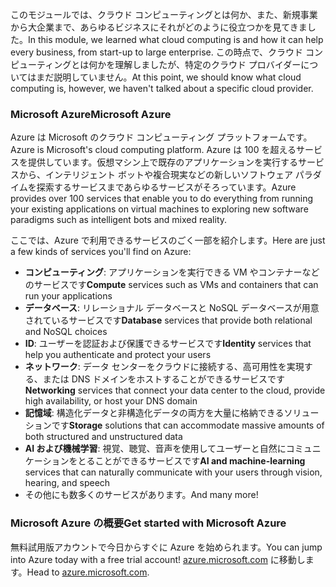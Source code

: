 <span data-ttu-id="0032f-101">このモジュールでは、クラウド コンピューティングとは何か、また、新規事業から大企業まで、あらゆるビジネスにそれがどのように役立つかを見てきました。</span><span class="sxs-lookup"><span data-stu-id="0032f-101">In this module, we learned what cloud computing is and how it can help every business, from start-up to large enterprise.</span></span> <span data-ttu-id="0032f-102">この時点で、クラウド コンピューティングとは何かを理解しましたが、特定のクラウド プロバイダーについてはまだ説明していません。</span><span class="sxs-lookup"><span data-stu-id="0032f-102">At this point, we should know what cloud computing is, however, we haven't talked about a specific cloud provider.</span></span>

### <a name="microsoft-azure"></a><span data-ttu-id="0032f-103">Microsoft Azure</span><span class="sxs-lookup"><span data-stu-id="0032f-103">Microsoft Azure</span></span>

<span data-ttu-id="0032f-104">Azure は Microsoft のクラウド コンピューティング プラットフォームです。</span><span class="sxs-lookup"><span data-stu-id="0032f-104">Azure is Microsoft's cloud computing platform.</span></span> <span data-ttu-id="0032f-105">Azure は 100 を超えるサービスを提供しています。仮想マシン上で既存のアプリケーションを実行するサービスから、インテリジェント ボットや複合現実などの新しいソフトウェア パラダイムを探索するサービスまであらゆるサービスがそろっています。</span><span class="sxs-lookup"><span data-stu-id="0032f-105">Azure provides over 100 services that enable you to do everything from running your existing applications on virtual machines to exploring new software paradigms such as intelligent bots and mixed reality.</span></span>

<span data-ttu-id="0032f-106">ここでは、Azure で利用できるサービスのごく一部を紹介します。</span><span class="sxs-lookup"><span data-stu-id="0032f-106">Here are just a few kinds of services you'll find on Azure:</span></span>

- <span data-ttu-id="0032f-107">**コンピューティング**: アプリケーションを実行できる VM やコンテナーなどのサービスです</span><span class="sxs-lookup"><span data-stu-id="0032f-107">**Compute** services such as VMs and containers that can run your applications</span></span>
- <span data-ttu-id="0032f-108">**データベース**: リレーショナル データベースと NoSQL データベースが用意されているサービスです</span><span class="sxs-lookup"><span data-stu-id="0032f-108">**Database** services that provide both relational and NoSQL choices</span></span>
- <span data-ttu-id="0032f-109">**ID**: ユーザーを認証および保護できるサービスです</span><span class="sxs-lookup"><span data-stu-id="0032f-109">**Identity** services that help you authenticate and protect your users</span></span>
- <span data-ttu-id="0032f-110">**ネットワーク**: データ センターをクラウドに接続する、高可用性を実現する、または DNS ドメインをホストすることができるサービスです</span><span class="sxs-lookup"><span data-stu-id="0032f-110">**Networking** services that connect your data center to the cloud, provide high availability, or host your DNS domain</span></span>
- <span data-ttu-id="0032f-111">**記憶域**: 構造化データと非構造化データの両方を大量に格納できるソリューションです</span><span class="sxs-lookup"><span data-stu-id="0032f-111">**Storage** solutions that can accommodate massive amounts of both structured and unstructured data</span></span>
- <span data-ttu-id="0032f-112">**AI および機械学習**: 視覚、聴覚、音声を使用してユーザーと自然にコミュニケーションをとることができるサービスです</span><span class="sxs-lookup"><span data-stu-id="0032f-112">**AI and machine-learning** services that can naturally communicate with your users through vision, hearing, and speech</span></span>
- <span data-ttu-id="0032f-113">その他にも数多くのサービスがあります。</span><span class="sxs-lookup"><span data-stu-id="0032f-113">And many more!</span></span>

### <a name="get-started-with-microsoft-azure"></a><span data-ttu-id="0032f-114">Microsoft Azure の概要</span><span class="sxs-lookup"><span data-stu-id="0032f-114">Get started with Microsoft Azure</span></span>

<span data-ttu-id="0032f-115">無料試用版アカウントで今日からすぐに Azure を始められます。</span><span class="sxs-lookup"><span data-stu-id="0032f-115">You can jump into Azure today with a free trial account!</span></span> <span data-ttu-id="0032f-116">[azure.microsoft.com](https://azure.microsoft.com) に移動します。</span><span class="sxs-lookup"><span data-stu-id="0032f-116">Head to [azure.microsoft.com](https://azure.microsoft.com).</span></span>
